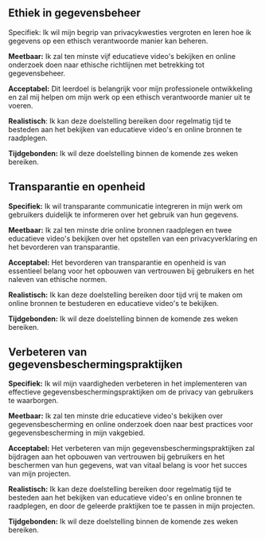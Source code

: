 
## Ethiek in gegevensbeheer
Specifiek: Ik wil mijn begrip van privacykwesties vergroten en leren hoe ik gegevens op een ethisch verantwoorde manier kan beheren.

**Meetbaar:** Ik zal ten minste vijf educatieve video's bekijken en online onderzoek doen naar ethische richtlijnen met betrekking tot gegevensbeheer.

**Acceptabel:** Dit leerdoel is belangrijk voor mijn professionele ontwikkeling en zal mij helpen om mijn werk op een ethisch verantwoorde manier uit te voeren.

**Realistisch**: Ik kan deze doelstelling bereiken door regelmatig tijd te besteden aan het bekijken van educatieve video's en online bronnen te raadplegen.

**Tijdgebonden:** Ik wil deze doelstelling binnen de komende zes weken bereiken.

## Transparantie en openheid
**Specifiek:** Ik wil transparante communicatie integreren in mijn werk om gebruikers duidelijk te informeren over het gebruik van hun gegevens.

**Meetbaar:** Ik zal ten minste drie online bronnen raadplegen en twee educatieve video's bekijken over het opstellen van een privacyverklaring en het bevorderen van transparantie.

**Acceptabel:** Het bevorderen van transparantie en openheid is van essentieel belang voor het opbouwen van vertrouwen bij gebruikers en het naleven van ethische normen.

**Realistisch:** Ik kan deze doelstelling bereiken door tijd vrij te maken om online bronnen te bestuderen en educatieve video's te bekijken.

**Tijdgebonden:** Ik wil deze doelstelling binnen de komende zes weken bereiken.

## Verbeteren van gegevensbeschermingspraktijken
**Specifiek:** Ik wil mijn vaardigheden verbeteren in het implementeren van effectieve gegevensbeschermingspraktijken om de privacy van gebruikers te waarborgen.

**Meetbaar:** Ik zal ten minste drie educatieve video's bekijken over gegevensbescherming en online onderzoek doen naar best practices voor gegevensbescherming in mijn vakgebied.

**Acceptabel:** Het verbeteren van mijn gegevensbeschermingspraktijken zal bijdragen aan het opbouwen van vertrouwen bij gebruikers en het beschermen van hun gegevens, wat van vitaal belang is voor het succes van mijn projecten.

**Realistisch:** Ik kan deze doelstelling bereiken door regelmatig tijd te besteden aan het bekijken van educatieve video's en online bronnen te raadplegen, en door de geleerde praktijken toe te passen in mijn projecten.

**Tijdgebonden:** Ik wil deze doelstelling binnen de komende zes weken bereiken.